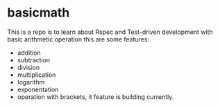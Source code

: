 # basicmath
This is a repo is to learn about Rspec and Test-driven development with basic arithmetic operation
this are some features:
- addition
- subtraction
- division
- multiplication
- logarithm
- exponentation
- operation with brackets, it feature is building currently.
